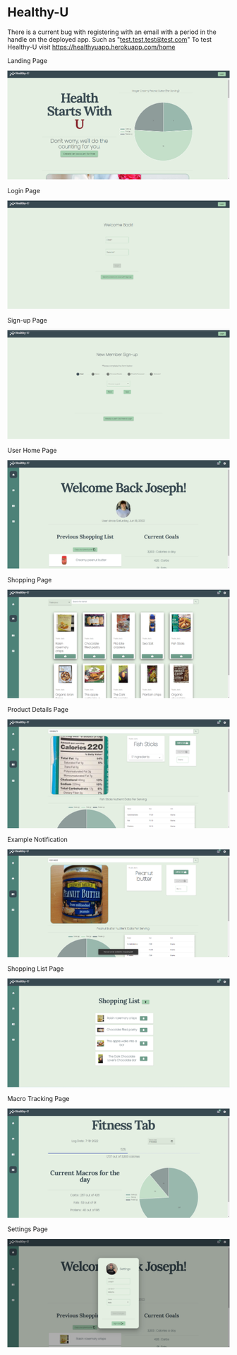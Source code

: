 # Healthy-U
There is a current bug with registering with an email with a period in the handle on the deployed app. Such as "test.test.test@test.com"
To test Healthy-U visit https://healthyuapp.herokuapp.com/home

Landing Page

![](images/Landing1.png)

Login Page

![](images/Login.png)

Sign-up Page

![](images/Sign-Up.png)

User Home Page

![](images/UserPage.png)

Shopping Page

![](images/Shopping.png)

Product Details Page

![](images/ItemDetails.png)

Example Notification

![](images/Notification.png)

Shopping List Page

![](images/ShoppingList.png)

Macro Tracking Page

![](images/FitnessTab.png)

Settings Page

![](images/Settings.png)
